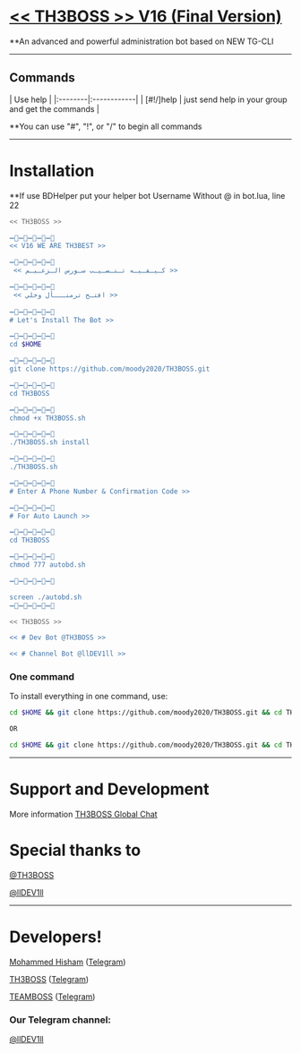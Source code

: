 # [<< TH3BOSS >> V16 (Final Version)](https://telegram.me/llDEV1ll)

**An advanced and powerful administration bot based on NEW TG-CLI


* * *

## Commands

| Use help |
|:--------|:------------|
| [#!/]help | just send help in your group and get the commands |

**You can use "#", "!", or "/" to begin all commands

* * *

# Installation

**If use BDHelper put your helper bot Username Without @ in bot.lua, line 22

```sh
<< TH3BOSS >>

➖🔸➖🔹➖🔸➖🔹➖🔸
<< V16 WE ARE TH3BEST >>

➖🔸➖🔹➖🔸➖🔹➖🔸
 << كـيـفـيـه تـنـصـيـب سـورس الـزعـيـم >>

➖🔸➖🔹➖🔸➖🔹➖🔸
 << افتـح ترمنـــأل وخلي >>
   
➖🔸➖🔹➖🔸➖🔹➖🔸
# Let's Install The Bot >>

➖🔸➖🔹➖🔸➖🔹➖🔸
cd $HOME

➖🔸➖🔹➖🔸➖🔹➖🔸
git clone https://github.com/moody2020/TH3BOSS.git

➖🔸➖🔹➖🔸➖🔹➖🔸
cd TH3BOSS

➖🔸➖🔹➖🔸➖🔹➖🔸
chmod +x TH3BOSS.sh

➖🔸➖🔹➖🔸➖🔹➖🔸
./TH3BOSS.sh install

➖🔸➖🔹➖🔸➖🔹➖🔸
./TH3BOSS.sh 

➖🔸➖🔹➖🔸➖🔹➖🔸
# Enter A Phone Number & Confirmation Code >>

➖🔸➖🔹➖🔸➖🔹➖🔸
# For Auto Launch >>

➖🔸➖🔹➖🔸➖🔹➖🔸
cd TH3BOSS

➖🔸➖🔹➖🔸➖🔹➖🔸
chmod 777 autobd.sh

➖🔸➖🔹➖🔸➖🔹➖🔸

screen ./autobd.sh
➖🔸➖🔹➖🔸➖🔹➖🔸

<< TH3BOSS >>

<< # Dev Bot @TH3BOSS >>

<< # Channel Bot @llDEV1ll >>
```
### One command
To install everything in one command, use:
```sh
cd $HOME && git clone https://github.com/moody2020/TH3BOSS.git && cd TH3BOSS && chmod +x TH3BOSS.sh && ./TH3BOSS.sh install && ./TH3BOSS.sh

OR

cd $HOME && git clone https://github.com/moody2020/TH3BOSS.git && cd TH3BOSS && chmod +x TH3BOSS.sh && ./TH3BOSS.sh install && chmod 777 autobd.sh && screen ./autobd.sh
```

* * *

# Support and Development

More information [TH3BOSS Global Chat](https://t.me/joinchat/A5_fO0OPsbgbb_99AkUgWQ)

# Special thanks to
[@TH3BOSS](https://telegram.me/TH3BOSS)

[@llDEV1ll](https://telegram.me/llDEV1ll)

* * *

# Developers!

[Mohammed Hisham](https://github.com/moody2020) ([Telegram](https://telegram.me/TH3BOSS))

[TH3BOSS](https://github.com/moody2020) ([Telegram](https://telegram.me/TH3BOSS))

[TEAMBOSS](https://github.com/moody2020) ([Telegram](https://telegram.me/llDEV1ll))


### Our Telegram channel:

[@llDEV1ll](https://telegram.me/llDEV1ll)
